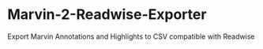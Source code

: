 # Marvin-2-Readwise-Exporter
Export Marvin Annotations and Highlights to CSV compatible with Readwise
